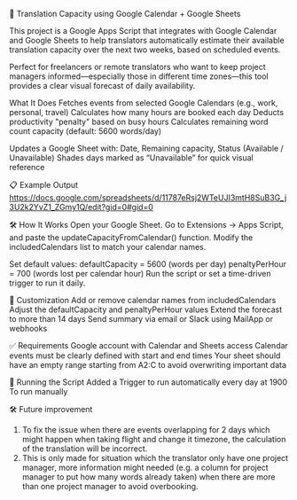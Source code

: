📝 Translation Capacity using Google Calendar + Google Sheets

This project is a Google Apps Script that integrates with Google Calendar and Google Sheets to help translators automatically estimate their available translation capacity over the next two weeks, based on scheduled events.

Perfect for freelancers or remote translators who want to keep project managers informed—especially those in different time zones—this tool provides a clear visual forecast of daily availability.

What It Does
Fetches events from selected Google Calendars (e.g., work, personal, travel)
Calculates how many hours are booked each day
Deducts productivity "penalty" based on busy hours
Calculates remaining word count capacity (default: 5600 words/day)

Updates a Google Sheet with:
Date, Remaining capacity, Status (Available / Unavailable)
Shades days marked as “Unavailable” for quick visual reference

📋 Example Output
https://docs.google.com/spreadsheets/d/11787eRsj2WTeUJI3mtH8SuB3G_j3U2k2YvZ1_ZGmy1Q/edit?gid=0#gid=0

🛠 How It Works
Open your Google Sheet.
Go to Extensions → Apps Script, and paste the updateCapacityFromCalendar() function.
Modify the includedCalendars list to match your calendar names.

Set default values:
defaultCapacity = 5600 (words per day)
penaltyPerHour = 700 (words lost per calendar hour)
Run the script or set a time-driven trigger to run it daily.

🧩 Customization
Add or remove calendar names from includedCalendars
Adjust the defaultCapacity and penaltyPerHour values
Extend the forecast to more than 14 days
Send summary via email or Slack using MailApp or webhooks

✅ Requirements
Google account with Calendar and Sheets access
Calendar events must be clearly defined with start and end times
Your sheet should have an empty range starting from A2:C to avoid overwriting important data

🚀 Running the Script
Added a Trigger to run automatically every day at 1900 To run manually

🛠 Future improvement
1. To fix the issue when there are events overlapping for 2 days which might happen when taking flight and change it timezone, the calculation of the translation will be incorrect.
2. This is only made for situation which the translator only have one project manager, more information might needed (e.g. a column for project manager to put how many words already taken) when there are more than one project manager to avoid overbooking.
